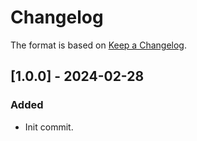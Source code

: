# Changelog

The format is based on [Keep a Changelog](https://keepachangelog.com/en/1.0.0/).

## [1.0.0] - 2024-02-28
### Added
- Init commit.
